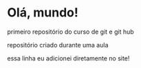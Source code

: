 # Olá, mundo!
 primeiro repositório do curso de git e git hub 

 repositório criado durante uma aula

essa linha eu adicionei diretamente no site!
